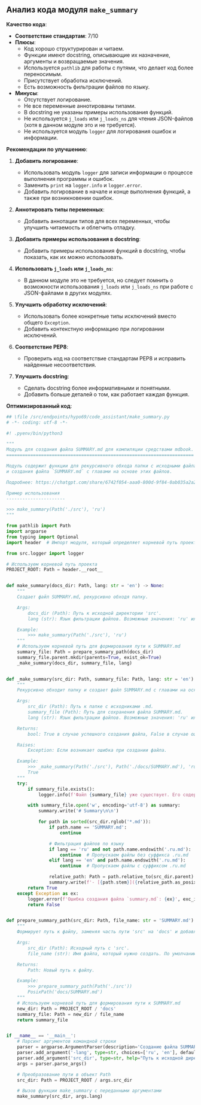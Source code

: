 ## Анализ кода модуля `make_summary`

**Качество кода**:
- **Соответствие стандартам**: 7/10
- **Плюсы**:
  - Код хорошо структурирован и читаем.
  - Функции имеют docstring, описывающие их назначение, аргументы и возвращаемые значения.
  - Используется `pathlib` для работы с путями, что делает код более переносимым.
  - Присутствует обработка исключений.
  - Есть возможность фильтрации файлов по языку.
- **Минусы**:
  - Отсутствует логирование.
  - Не все переменные аннотированы типами.
  - В docstring не указаны примеры использования функций.
  - Не используется `j_loads` или `j_loads_ns` для чтения JSON-файлов (хотя в данном модуле это и не требуется).
  - Не используется модуль `logger` для логирования ошибок и информации.

**Рекомендации по улучшению**:

1.  **Добавить логирование**:
    - Использовать модуль `logger` для записи информации о процессе выполнения программы и ошибок.
    - Заменить `print` на `logger.info` и `logger.error`.
    - Добавить логирование в начале и конце выполнения функций, а также при возникновении ошибок.

2.  **Аннотировать типы переменных**:
    - Добавить аннотации типов для всех переменных, чтобы улучшить читаемость и облегчить отладку.

3.  **Добавить примеры использования в docstring**:
    - Добавить примеры использования функций в docstring, чтобы показать, как их можно использовать.

4.  **Использовать `j_loads` или `j_loads_ns`**:
    - В данном модуле это не требуется, но следует помнить о возможности использования `j_loads` или `j_loads_ns` при работе с JSON-файлами в других модулях.

5.  **Улучшить обработку исключений**:
    - Использовать более конкретные типы исключений вместо общего `Exception`.
    - Добавить контекстную информацию при логировании исключений.

6.  **Соответствие PEP8**:
    - Проверить код на соответствие стандартам PEP8 и исправить найденные несоответствия.

7.  **Улучшить docstring**:
    - Сделать docstring более информативными и понятными.
    - Добавить больше деталей о том, как работает каждая функция.

**Оптимизированный код**:

```python
## \file /src/endpoints/hypo69/code_assistant/make_summary.py
# -*- coding: utf-8 -*-

#! .pyenv/bin/python3

"""
Модуль для создания файла SUMMARY.md для компиляции средствами mdbook.
======================================================================

Модуль содержит функции для рекурсивного обхода папки с исходными файлами (`.md`)
и создания файла `SUMMARY.md` с главами на основе этих файлов.

Подробнее: https://chatgpt.com/share/6742f054-aaa0-800d-9f84-0ab035a2a2c2

Пример использования
----------------------

>>> make_summary(Path('./src'), 'ru')
"""

from pathlib import Path
import argparse
from typing import Optional
import header  # Импорт модуля, который определяет корневой путь проекта

from src.logger import logger

# Используем корневой путь проекта
PROJECT_ROOT: Path = header.__root__


def make_summary(docs_dir: Path, lang: str = 'en') -> None:
    """
    Создает файл SUMMARY.md, рекурсивно обходя папку.

    Args:
        docs_dir (Path): Путь к исходной директории 'src'.
        lang (str): Язык фильтрации файлов. Возможные значения: 'ru' или 'en'.

    Example:
        >>> make_summary(Path('./src'), 'ru')
    """
    # Используем корневой путь для формирования пути к SUMMARY.md
    summary_file: Path = prepare_summary_path(docs_dir)
    summary_file.parent.mkdir(parents=True, exist_ok=True)
    _make_summary(docs_dir, summary_file, lang)


def _make_summary(src_dir: Path, summary_file: Path, lang: str = 'en') -> bool:
    """
    Рекурсивно обходит папку и создает файл SUMMARY.md с главами на основе .md файлов.

    Args:
        src_dir (Path): Путь к папке с исходниками .md.
        summary_file (Path): Путь для сохранения файла SUMMARY.md.
        lang (str): Язык фильтрации файлов. Возможные значения: 'ru' или 'en'.

    Returns:
        bool: True в случае успешного создания файла, False в случае ошибки.

    Raises:
        Exception: Если возникает ошибка при создании файла.

    Example:
        >>> _make_summary(Path('./src'), Path('./docs/SUMMARY.md'), 'ru')
        True
    """
    try:
        if summary_file.exists():
            logger.info(f'Файл {summary_file} уже существует. Его содержимое будет перезаписано.') # Логируем информацию о перезаписи файла

        with summary_file.open('w', encoding='utf-8') as summary:
            summary.write('# Summary\n\n')

            for path in sorted(src_dir.rglob('*.md')):
                if path.name == 'SUMMARY.md':
                    continue

                # Фильтрация файлов по языку
                if lang == 'ru' and not path.name.endswith('.ru.md'):
                    continue  # Пропускаем файлы без суффикса .ru.md
                elif lang == 'en' and path.name.endswith('.ru.md'):
                    continue  # Пропускаем файлы с суффиксом .ru.md

                relative_path: Path = path.relative_to(src_dir.parent)
                summary.write(f'- [{path.stem}]({relative_path.as_posix()})\n')
        return True
    except Exception as ex:
        logger.error(f'Ошибка создания файла `summary.md`: {ex}', exc_info=True)  # Логируем ошибку с трассировкой
        return False


def prepare_summary_path(src_dir: Path, file_name: str = 'SUMMARY.md') -> Path:
    """
    Формирует путь к файлу, заменяя часть пути 'src' на 'docs' и добавляя имя файла.

    Args:
        src_dir (Path): Исходный путь с 'src'.
        file_name (str): Имя файла, который нужно создать. По умолчанию 'SUMMARY.md'.

    Returns:
        Path: Новый путь к файлу.

    Example:
        >>> prepare_summary_path(Path('./src'))
        PosixPath('docs/SUMMARY.md')
    """
    # Используем корневой путь для формирования пути к SUMMARY.md
    new_dir: Path = PROJECT_ROOT / 'docs'
    summary_file: Path = new_dir / file_name
    return summary_file


if __name__ == '__main__':
    # Парсинг аргументов командной строки
    parser = argparse.ArgumentParser(description='Создание файла SUMMARY.md с фильтрацией по языку.')
    parser.add_argument('-lang', type=str, choices=['ru', 'en'], default='en', help="Язык фильтрации файлов (ru или en). По умолчанию 'en'.")
    parser.add_argument('src_dir', type=str, help="Путь к исходной директории 'src'.")
    args = parser.parse_args()

    # Преобразование пути в объект Path
    src_dir: Path = PROJECT_ROOT / args.src_dir

    # Вызов функции make_summary с переданными аргументами
    make_summary(src_dir, args.lang)
```